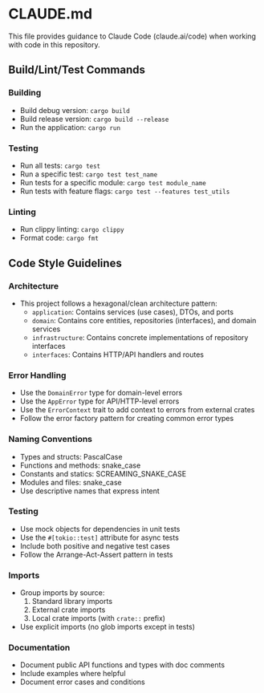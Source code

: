 # CLAUDE.md

This file provides guidance to Claude Code (claude.ai/code) when working with code in this repository.

## Build/Lint/Test Commands

### Building
- Build debug version: `cargo build`
- Build release version: `cargo build --release`
- Run the application: `cargo run`

### Testing
- Run all tests: `cargo test`
- Run a specific test: `cargo test test_name`
- Run tests for a specific module: `cargo test module_name`
- Run tests with feature flags: `cargo test --features test_utils`

### Linting
- Run clippy linting: `cargo clippy`
- Format code: `cargo fmt`

## Code Style Guidelines

### Architecture
- This project follows a hexagonal/clean architecture pattern:
  - `application`: Contains services (use cases), DTOs, and ports
  - `domain`: Contains core entities, repositories (interfaces), and domain services
  - `infrastructure`: Contains concrete implementations of repository interfaces
  - `interfaces`: Contains HTTP/API handlers and routes

### Error Handling
- Use the `DomainError` type for domain-level errors
- Use the `AppError` type for API/HTTP-level errors
- Use the `ErrorContext` trait to add context to errors from external crates
- Follow the error factory pattern for creating common error types

### Naming Conventions
- Types and structs: PascalCase
- Functions and methods: snake_case
- Constants and statics: SCREAMING_SNAKE_CASE
- Modules and files: snake_case
- Use descriptive names that express intent

### Testing
- Use mock objects for dependencies in unit tests
- Use the `#[tokio::test]` attribute for async tests
- Include both positive and negative test cases
- Follow the Arrange-Act-Assert pattern in tests

### Imports
- Group imports by source:
  1. Standard library imports
  2. External crate imports
  3. Local crate imports (with `crate::` prefix)
- Use explicit imports (no glob imports except in tests)

### Documentation
- Document public API functions and types with doc comments
- Include examples where helpful
- Document error cases and conditions